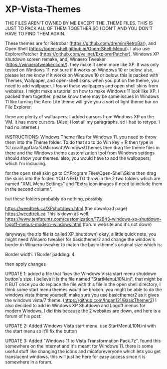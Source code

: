 # XP-Vista-Themes

THE FILES AREN'T OWNED BY ME EXCEPT THE .THEME FILES. THIS IS JUST TO PACK ALL OF THEM TOGETHER SO I DON'T AND YOU DON'T HAVE TO FIND THEM AGAIN.

These themes are for Retrobar (https://github.com/dremin/RetroBar), and Open Shell (https://open-shell.github.io/Open-Shell-Menu/). I also use ExplorerPatcher (https://github.com/valinet/ExplorerPatcher), Windows XP shutdown screen remake, and, Winaero Tweaker (https://winaerotweaker.com/). they make it seem more like XP. It was only tested on Windows 11. not sure if it works on Windows 10 or below.
also, please let me know if it works on Windows 10 or below. this is packed with Themes, Wallpaper, and open-shell skins. when you put on the theme, you need to add wallpaper.
I found these wallpapers and open shell skins from websites. I might make a tutorial on how to make Windows 11 look like XP.
I packed them together. please know there may be some issues in Windows 11 like turning the Aero Lite theme will give you a sort of light theme bar on File Explorer.

there are plenty of wallpapers.
I added cursors from Windows XP on the VM. it has more cursors.
(Also, I lost all my paragraphs. so I had to retype. I had no internet.)

INSTRUCTIONS:
Windows Theme files for Windows 11. you need to throw them into the Theme folder. To do that so to do Win key + R then type in %LocalAppData%\Microsoft\Windows\Themes
then drag the theme files in there and the Windows theme customization tool from Windows settings should show your themes. also, you would have to add the wallpapers, which I'm including.

for the open shell skin go to C:\Program Files\Open-Shell\Skins then drag the skins into the folder. YOU NEED TO throw in the 2 two folders which are named "XML Menu Settings" and "Extra icon  images if need to include them in the second column".

but these folders probably do nothing, possibly.

https://weedtrek.ca/XPshutdown.html (the download page)
https://weedtrek.ca This is down as well.
https://www.tenforums.com/customization/172843-windows-xp-shutdown-logoff-menus-modern-windows.html (forum website and it's not down)

(anyways, the zip file is called XP_shutdown)
okay, a little quick note, you might need Winaero tweaker for basicthemer2 and change the window's border in Winaero tweaker to match the basic theme's original size which is:

Border width: 1
Border padding: 4

then apply changes

UPDATE 1: added a file that fixes the Windows Vista start menu shutdown button's size. I believe it is the file named "StartMenuL10N.ini", that might be it BUT once you do replace the file with this file in the open shell directory, I think some start menu themes would be broken. you might be able to do the windows vista theme yourself, make sure you use basicthemer2 as it gives the windows vista/7 theme. (https://github.com/Ingan121/BasicThemer2) I also decided to add in Windows XP Shutdown and Logoff menus for modern Windows, I did this because the 2 websites are down, and here is a forum of his post:

UPDATE 2: Added Windows Vista start menu. use StartMenuL10N.ini with the start menu so it'll fix the button

UPDATE 3: Added "Windows 11 to Vista Transformation Pack.7z". found this somewhere on the internet and it's meant for Windows 11. there is some useful stuff like changing the icons and micaforeveryone which lets you get translucent windows. this will just be here for easy access since it is somewhere in a forum.
